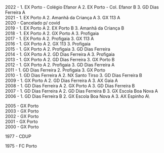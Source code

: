 2022 - 1. EX Porto - Colégio Efanor A 2. EX Porto - Col. Efanor B 3. GD Dias Ferreira A\
2021 - 1. EX Porto A 2. Amanhã da Criança A 3. GX 113 A\
2020 - Cancelado p/ covid\
2019 - 1. EX Porto A 2. EX Porto B 3. Amanhã da Criança B\
2018 - 1. EX Porto A 2. GX Porto A 3. Profigaia\
2017 - 1. EX Porto A 2. Profigaia 3. GX 113 A\
2016 - 1. GX Porto A 2. GX 113 3. Profigaia\
2015 - 1. GX Porto A 2. Profigaia 3. GD Dias Ferreira\
2014 - 1. GX Porto A 2. GD Dias Ferreira A 3. Profigaia\
2013 - 1. GX Porto A 2. GD Dias Ferreira 3. GX Porto B\
2012 - 1. GX Porto A 2. Profigaia 3. GD Dias Ferreira A\
2011 - 1. GD Dias Ferreira 2. Profigaia 3. GX Porto\
2010 - 1. GD Dias Ferreira A 2. NX Santo Tirso 3. GD Dias Ferreira B\
2009 - 1. GX Porto A 2. GD Dias Ferreira A 3. AX Gaia A\
2008 - 1. GD Dias Ferreira A 2. GX Porto A 3. GD Dias Ferreira B\
2007 - 1. GD Dias Ferreira A 2. GD Dias Ferreira B 3. GX Escola Boa Nova A\
2006 - 1. GD Dias Ferreira B 2. GX Escola Boa Nova A 3. AX Espinho A\

2005 - GX Porto\
2003 - GX Porto\
2002 - GX Porto\
2001 - GX Porto\
2000 - GX Porto

1977 - CDUP

1975 - FC Porto

